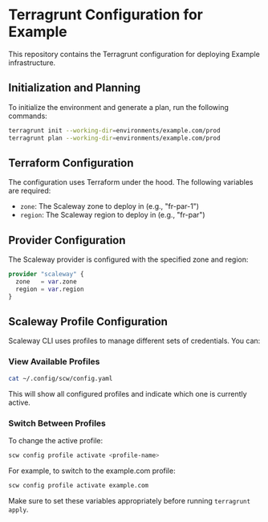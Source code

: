 # Terragrunt Configuration for Example

This repository contains the Terragrunt configuration for deploying Example infrastructure.

## Initialization and Planning

To initialize the environment and generate a plan, run the following commands:

```bash
terragrunt init --working-dir=environments/example.com/prod
terragrunt plan --working-dir=environments/example.com/prod
```

## Terraform Configuration

The configuration uses Terraform under the hood. The following variables are required:

- `zone`: The Scaleway zone to deploy in (e.g., "fr-par-1")
- `region`: The Scaleway region to deploy in (e.g., "fr-par")

## Provider Configuration

The Scaleway provider is configured with the specified zone and region:
```terraform
provider "scaleway" {
  zone   = var.zone
  region = var.region
}
```

## Scaleway Profile Configuration

Scaleway CLI uses profiles to manage different sets of credentials. You can:

### View Available Profiles

```bash
cat ~/.config/scw/config.yaml
```

This will show all configured profiles and indicate which one is currently active.

### Switch Between Profiles

To change the active profile:

```bash
scw config profile activate <profile-name>
```

For example, to switch to the example.com profile:

```bash
scw config profile activate example.com
```

Make sure to set these variables appropriately before running `terragrunt apply`.
